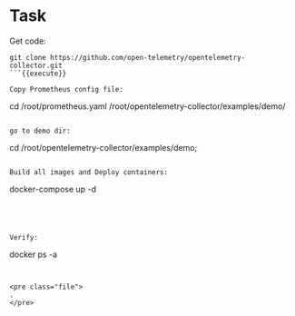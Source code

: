 
# Task

Get code:

```
git clone https://github.com/open-telemetry/opentelemetry-collector.git
```{{execute}}

Copy Prometheus config file:
```
cd /root/prometheus.yaml /root/opentelemetry-collector/examples/demo/
```{{execute}}

go to demo dir:
```
cd /root/opentelemetry-collector/examples/demo;
```{{execute}}

Build all images and Deploy containers:
```
docker-compose up -d
```{{execute}}




Verify:
```
docker ps -a
```{{execute}}


<pre class="file">
.
</pre>